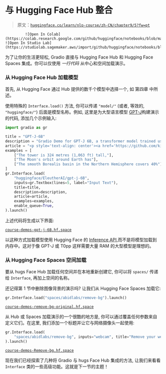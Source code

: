# 与 Hugging Face Hub 整合

> 原文：[`huggingface.co/learn/nlp-course/zh-CN/chapter9/5?fw=pt`](https://huggingface.co/learn/nlp-course/zh-CN/chapter9/5?fw=pt)

             ![Open In Colab](https://colab.research.google.com/github/huggingface/notebooks/blob/master/course/chapter9/section5.ipynb) ![Open In Studio Lab](https://studiolab.sagemaker.aws/import/github/huggingface/notebooks/blob/master/course/chapter9/section5.ipynb)

为了让你的生活更轻松, Gradio 直接与 Hugging Face Hub 和 Hugging Face Spaces 集成。你可以仅使用 *一行代码* 从中心和空间加载演示。

### 从 Hugging Face Hub 加载模型

首先, 从 Hugging Face 通过 Hub 提供的数千个模型中选择一个, 如 第四章 中所述。

使用特殊的 `Interface.load()` 方法, 你可以传递 `"model/"` (或者, 等效的, `"huggingface/"`) 后面是模型名称。例如, 这里是为大型语言模型 [GPT-J](https://huggingface.co/EleutherAI/gpt-j-6B)构建演示的代码, 添加几个示例输入:

```py
import gradio as gr

title = "GPT-J-6B"
description = "Gradio Demo for GPT-J 6B, a transformer model trained using Ben Wang's Mesh Transformer JAX. 'GPT-J' refers to the class of model, while '6B' represents the number of trainable parameters. To use it, simply add your text, or click one of the examples to load them. Read more at the links below."
article = "<p style='text-align: center'><a href='https://github.com/kingoflolz/mesh-transformer-jax' target='_blank'>GPT-J-6B: A 6 Billion Parameter Autoregressive Language Model</a></p>"
examples = [
    ["The tower is 324 metres (1,063 ft) tall,"],
    ["The Moon's orbit around Earth has"],
    ["The smooth Borealis basin in the Northern Hemisphere covers 40%"],
]
gr.Interface.load(
    "huggingface/EleutherAI/gpt-j-6B",
    inputs=gr.Textbox(lines=5, label="Input Text"),
    title=title,
    description=description,
    article=article,
    examples=examples,
    enable_queue=True,
).launch()
```

上述代码将生成以下界面:

[`course-demos-gpt-j-6B.hf.space`](https://course-demos-gpt-j-6B.hf.space)

以这种方式加载模型使用 Hugging Face 的 [Inference API](https://huggingface.co/inference-api),而不是将模型加载到内存中。这对于像 GPT-J 或 T0pp 这样需要大量 RAM 的大型模型是理想的。

### 从 Hugging Face Spaces 空间加载

要从 hugs Face Hub 加载任何空间并在本地重新创建它, 你可以将 `spaces/` 传递给 `Interface`, 再加上空间的名称。

还记得第 1 节中删除图像背景的演示吗? 让我们从 Hugging Face Spaces 加载它:

```py
gr.Interface.load("spaces/abidlabs/remove-bg").launch()
```

[`course-demos-remove-bg-original.hf.space`](https://course-demos-remove-bg-original.hf.space)

从 Hub 或 Spaces 加载演示的一个很酷的地方是, 你可以通过覆盖任何参数来自定义它们。在这里, 我们添加一个标题并让它与网络摄像头一起使用:

```py
gr.Interface.load(
    "spaces/abidlabs/remove-bg", inputs="webcam", title="Remove your webcam background!"
).launch()
```

[`course-demos-Remove-bg.hf.space`](https://course-demos-Remove-bg.hf.space)

现在我们已经探索了几种将 Gradio 与 hugs Face Hub 集成的方法, 让我们来看看 `Interface` 类的一些高级功能。这就是下一节的主题！